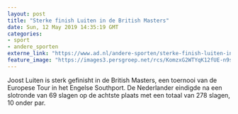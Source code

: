 ```yaml
---
layout: post
title: "Sterke finish Luiten in de British Masters"
date: Sun, 12 May 2019 14:35:19 GMT
categories: 
- sport 
- andere_sporten 
externe_link: "https://www.ad.nl/andere-sporten/sterke-finish-luiten-in-de-british-masters~ad03ee58/"
feature_image: "https://images3.persgroep.net/rcs/KomzxG2WTYqK12fUE-n9sxMIu_s/diocontent/147831896/_fitwidth/400/?appId=21791a8992982cd8da851550a453bd7f&quality=0.7"
---
```


Joost Luiten is sterk gefinisht in de British Masters, een toernooi van de Europese Tour in het Engelse Southport. De Nederlander eindigde na een slotronde van 69 slagen op de achtste plaats met een totaal van 278 slagen, 10 onder par.
